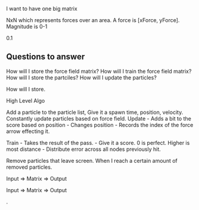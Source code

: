 I want to have one big matrix

NxN which represents forces over an area.
A force is [xForce, yForce].
Magnitude is 0-1

0.1 

Questions to answer
-------------------
How will I store the force field matrix?
How will I train the force field matrix?
How will I store the partciles?
How will I update the particles?


How will I store. 


High Level Algo

Add a particle to the particle list, Give it a spawn time, position, velocity. 
Constantly update particles based on force field.
Update 
    - Adds a bit to the score based on position
    - Changes position 
    - Records the index of the force arrow effecting it.

Train
    - Takes the result of the pass.
    - Give it a score. 0 is perfect. Higher is most distance
    - Distribute error across all nodes previously hit.  

Remove particles that leave screen.
When I reach a certain amount of removed particles. 

Input => Matrix => Output

Input => Matrix => Output

.


